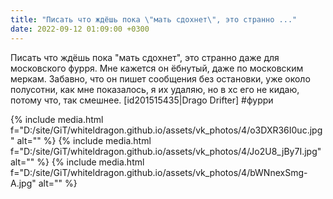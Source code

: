 ```yaml
---
title: "Писать что ждёшь пока \"мать сдохнет\", это странно ..."
date: 2022-09-12 01:09:00 +0300
---
```


Писать что ждёшь пока "мать сдохнет", это странно даже для московского фурря. Мне кажется он ёбнутый, даже по московским меркам.
Забавно, что он пишет сообщения без остановки, уже около полусотни, как мне показалось, я их удаляю, но в xc его не кидаю, потому что, так смешнее.
[id201515435|Drago Drifter]
#фурри


{% include media.html f="D:/site/GiT/whiteldragon.github.io/assets/vk_photos/4/o3DXR36I0uc.jpg" alt="" %}
{% include media.html f="D:/site/GiT/whiteldragon.github.io/assets/vk_photos/4/Jo2U8_jBy7I.jpg" alt="" %}
{% include media.html f="D:/site/GiT/whiteldragon.github.io/assets/vk_photos/4/bWNnexSmg-A.jpg" alt="" %}

